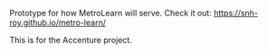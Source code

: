 Prototype for how MetroLearn will serve. 
Check it out: https://snh-roy.github.io/metro-learn/

This is for the Accenture project. 
